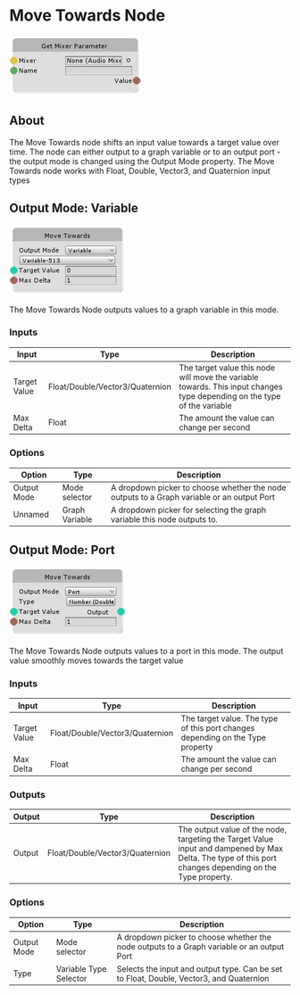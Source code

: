 # Move Towards Node

![Get-Mixer-Parameter](../IMG/Get-Mixer-Parameter.png)

## About

The Move Towards node shifts an input value towards a target value over time. The node can either output to a graph variable or to an output port - the output mode is changed using the Output Mode property.  The Move Towards node works with Float, Double, Vector3, and Quaternion input types



## Output Mode: Variable

![Move-Towards-Variable-Mode](/IMG/Move-Towards-Variable-Mode.png)

The Move Towards Node outputs values to a graph variable in this mode.

### Inputs

| Input        | Type                            | Description                                                  |
| ------------ | ------------------------------- | ------------------------------------------------------------ |
| Target Value | Float/Double/Vector3/Quaternion | The target value this node will move the variable towards. This input changes type depending on the type of the variable |
| Max Delta    | Float                           | The amount the value can change per second                   |

### Options

| Option      | Type           | Description                                                  |
| ----------- | -------------- | ------------------------------------------------------------ |
| Output Mode | Mode selector  | A dropdown picker to choose whether the node outputs to a Graph variable or an output Port |
| Unnamed     | Graph Variable | A dropdown picker for selecting the graph variable this node outputs to. |

## Output Mode: Port

![Move-Towards-Port-Mode](/IMG/Move-Towards-Port-Mode.png)

The Move Towards Node outputs values to a port in this mode. The output value smoothly moves towards the target value

### Inputs

| Input        | Type                            | Description                                                  |
| ------------ | ------------------------------- | ------------------------------------------------------------ |
| Target Value | Float/Double/Vector3/Quaternion | The target value. The type of this port changes depending on the Type property |
| Max Delta    | Float                           | The amount the value can change per second                   |

### Outputs

| Output | Type                            | Description                                                  |
| ------ | ------------------------------- | ------------------------------------------------------------ |
| Output | Float/Double/Vector3/Quaternion | The output value of the node, targeting the Target Value input and dampened by Max Delta. The type of this port changes depending on the Type property. |

### Options

| Option      | Type                   | Description                                                  |
| ----------- | ---------------------- | ------------------------------------------------------------ |
| Output Mode | Mode selector          | A dropdown picker to choose whether the node outputs to a Graph variable or an output Port |
| Type        | Variable Type Selector | Selects the input and output type. Can be set to Float, Double, Vector3, and Quaternion |

